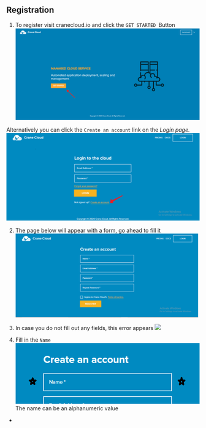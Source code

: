 ## Registration
1. To register visit cranecloud.io and click the `GET STARTED `Button
![](../img/get_started.png)

Alternatively you can click the `Create an account` link on the *Login page.*
![](../img/login.png)

2. The page below will appear with a form, go ahead to fill it
![](../img/clean_register.png)

3. In case you do not fill out any fields, this error appears
![](../img/all_fields_error)

3. Fill in the `Name`
![](../img/register_name.png)
The name can be an alphanumeric value
- 